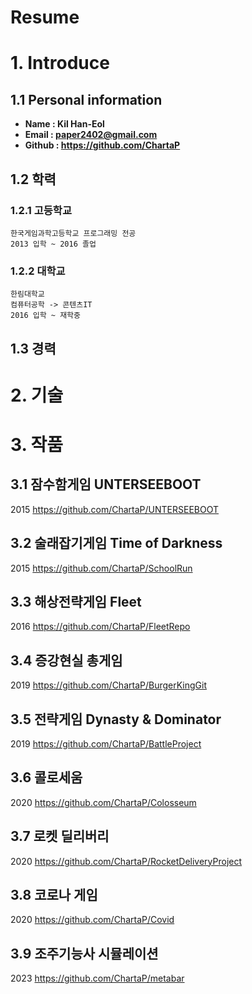 Resume
===========================
# 1. Introduce
## 1.1 Personal information
 * **Name : Kil Han-Eol**
 * **Email : paper2402@gmail.com**
 * **Github : https://github.com/ChartaP**
## 1.2 학력
### 1.2.1 고등학교
  ```
  한국게임과학고등학교 프로그래밍 전공
  2013 입학 ~ 2016 졸업
  ```
### 1.2.2 대학교
  ```
  한림대학교
  컴퓨터공학 -> 콘텐츠IT
  2016 입학 ~ 재학중
  ```
## 1.3 경력

# 2. 기술

# 3. 작품
## 3.1 잠수함게임 UNTERSEEBOOT
2015
https://github.com/ChartaP/UNTERSEEBOOT
## 3.2 술래잡기게임 Time of Darkness
2015
https://github.com/ChartaP/SchoolRun
## 3.3 해상전략게임 Fleet
2016
https://github.com/ChartaP/FleetRepo
## 3.4 증강현실 총게임
2019
https://github.com/ChartaP/BurgerKingGit
## 3.5 전략게임 Dynasty & Dominator
2019
https://github.com/ChartaP/BattleProject
## 3.6 콜로세움
2020
https://github.com/ChartaP/Colosseum
## 3.7 로켓 딜리버리
2020
https://github.com/ChartaP/RocketDeliveryProject
## 3.8 코로나 게임
2020
https://github.com/ChartaP/Covid

## 3.9 조주기능사 시뮬레이션
2023
https://github.com/ChartaP/metabar
